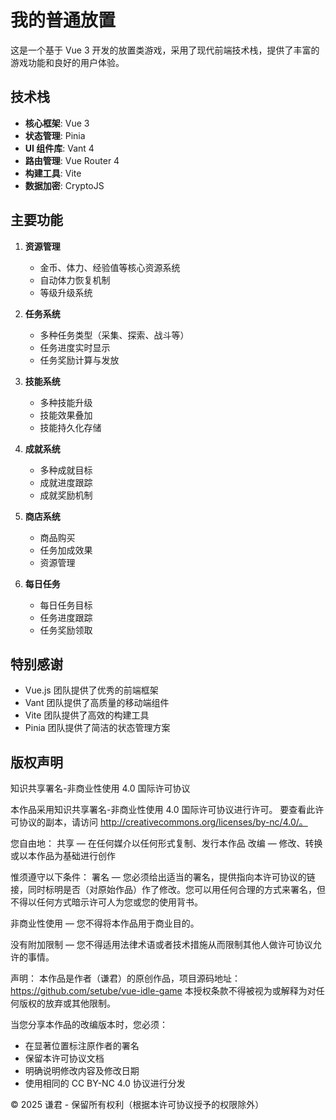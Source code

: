 # 我的普通放置
这是一个基于 Vue 3 开发的放置类游戏，采用了现代前端技术栈，提供了丰富的游戏功能和良好的用户体验。

## 技术栈
- **核心框架**: Vue 3
- **状态管理**: Pinia
- **UI 组件库**: Vant 4
- **路由管理**: Vue Router 4
- **构建工具**: Vite
- **数据加密**: CryptoJS

## 主要功能
1. **资源管理**
   - 金币、体力、经验值等核心资源系统
   - 自动体力恢复机制
   - 等级升级系统

2. **任务系统**
   - 多种任务类型（采集、探索、战斗等）
   - 任务进度实时显示
   - 任务奖励计算与发放

3. **技能系统**
   - 多种技能升级
   - 技能效果叠加
   - 技能持久化存储

4. **成就系统**
   - 多种成就目标
   - 成就进度跟踪
   - 成就奖励机制

5. **商店系统**
   - 商品购买
   - 任务加成效果
   - 资源管理

6. **每日任务**
   - 每日任务目标
   - 任务进度跟踪
   - 任务奖励领取

## 特别感谢
- Vue.js 团队提供了优秀的前端框架
- Vant 团队提供了高质量的移动端组件
- Vite 团队提供了高效的构建工具
- Pinia 团队提供了简洁的状态管理方案

## 版权声明
知识共享署名-非商业性使用 4.0 国际许可协议

本作品采用知识共享署名-非商业性使用 4.0 国际许可协议进行许可。
要查看此许可协议的副本，请访问 http://creativecommons.org/licenses/by-nc/4.0/。

您自由地：
共享 — 在任何媒介以任何形式复制、发行本作品
改编 — 修改、转换或以本作品为基础进行创作

惟须遵守以下条件：
署名 — 您必须给出适当的署名，提供指向本许可协议的链接，同时标明是否（对原始作品）作了修改。您可以用任何合理的方式来署名，但不得以任何方式暗示许可人为您或您的使用背书。

非商业性使用 — 您不得将本作品用于商业目的。

没有附加限制 — 您不得适用法律术语或者技术措施从而限制其他人做许可协议允许的事情。

声明：
本作品是作者（谦君）的原创作品，项目源码地址：https://github.com/setube/vue-idle-game
本授权条款不得被视为或解释为对任何版权的放弃或其他限制。

当您分享本作品的改编版本时，您必须：
- 在显著位置标注原作者的署名
- 保留本许可协议文档
- 明确说明修改内容及修改日期
- 使用相同的 CC BY-NC 4.0 协议进行分发

© 2025 谦君 - 保留所有权利（根据本许可协议授予的权限除外）